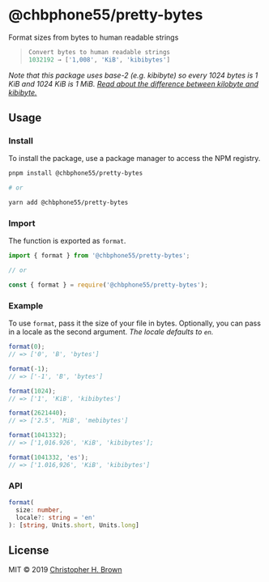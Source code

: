 # @chbphone55/pretty-bytes

Format sizes from bytes to human readable strings

> ```js
> Convert bytes to human readable strings
> 1032192 → ['1,008', 'KiB', 'kibibytes']
> ```

_Note that this package uses base-2 (e.g. kibibyte) so every 1024 bytes is 1 KiB and 1024 KiB is 1 MiB. [Read about the difference between kilobyte and kibibyte.](https://web.archive.org/web/20150324153922/https://pacoup.com/2009/05/26/kb-kb-kib-whats-up-with-that/)_

## Usage

### Install

To install the package, use a package manager to access the NPM registry.

```bash
pnpm install @chbphone55/pretty-bytes

# or

yarn add @chbphone55/pretty-bytes
```

### Import

The function is exported as `format`.

```js
import { format } from '@chbphone55/pretty-bytes';

// or

const { format } = require('@chbphone55/pretty-bytes');
```

### Example

To use `format`, pass it the size of your file in bytes. Optionally, you can pass in a locale as the second argument. _The locale defaults to `en`._

```js
format(0);
// => ['0', 'B', 'bytes']

format(-1);
// => ['-1', 'B', 'bytes']

format(1024);
// => ['1', 'KiB', 'kibibytes']

format(2621440);
// => ['2.5', 'MiB', 'mebibytes']

format(1041332);
// => ['1,016.926', 'KiB', 'kibibytes'];

format(1041332, 'es');
// => ['1.016,926', 'KiB', 'kibibytes']
```

### API

```ts
format(
  size: number,
  locale?: string = 'en'
): [string, Units.short, Units.long]
```

## License

MIT © 2019 [Christopher H. Brown](https://chrisbrown.netlify.com)
